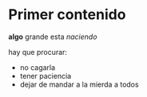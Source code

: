 Primer contenido
==========

**algo** grande esta *naciendo*

hay que procurar:
- no cagarla
- tener paciencia
- dejar de mandar a la mierda a todos
